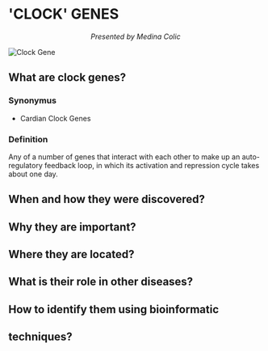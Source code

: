 
#                              'CLOCK' GENES









_<center>Presented by Medina Colic</center>_
                                     
                                     
                                    

![Clock Gene](http://cognitionstudio.com/sites/default/files/work/projects/CLOCK_gene_prfSep12.jpg)

## What are clock genes?

### Synonymus 
* Cardian Clock Genes 

### Definition 
 Any of a number of genes that interact with each other to make up an auto-regulatory feedback loop, 
 in which its activation and repression cycle takes about one day.


##                               When and how they were discovered?

##                                         Why they are important?

##                                       Where they are located?

##                              What is their role in other diseases?

## How to identify them using bioinformatic 
##                              techniques?
